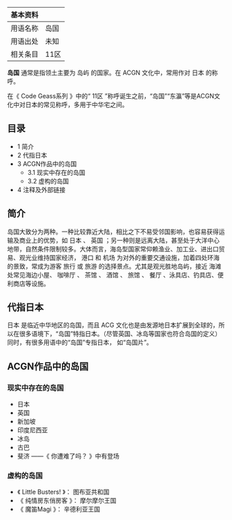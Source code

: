 |  **基本资料**  ||
|---|---|
|用语名称  |  岛国   |
|用语出处  |  未知   |
|相关条目  |  11区   |
  
**岛国** 通常是指领土主要为  岛屿  的国家。在  ACGN  文化中，常用作对  日本  的称呼。

在《  Code Geass系列  》中的“  11区  ”称呼诞生之前，“岛国”“东瀛”等是ACGN文化中对日本的常见称呼，多用于中华宅之间。

##  目录

  * 1  简介 
  * 2  代指日本 
  * 3  ACGN作品中的岛国 
    * 3.1  现实中存在的岛国 
    * 3.2  虚构的岛国 
  * 4  注释及外部链接 

##  简介

岛国大致分为两种。一种比较靠近大陆，相比之下不易受邻国影响，也容易获得运输及商业上的优势，如  日本  、  英国
；另一种则是远离大陆，甚至处于大洋中心地带，自然条件限制较多。大体而言，海岛型国家常仰赖渔业、加工业、进出口贸易、观光业维持国家经济，  港口  和  机场
为对外的重要交通设施，加着四处环海的景致，常成为游客  旅行  或  旅游  的选择景点。尤其是观光胜地岛屿，接近  海滩  处常见海边小屋、  咖啡厅
、  茶馆  、  酒馆  、  旅馆  、  餐厅  、泳具店、钓具店、便利商店等设施。

##  代指日本

日本  是临近中华地区的岛国，而且  ACG
文化也是由发源地日本扩展到全球的，所以在很多语境下，“岛国”特指日本。（尽管英国、冰岛等国家也符合岛国的定义）同时，有很多用语中的“岛国”专指日本，
如“岛国片”。

##  ACGN作品中的岛国

###  现实中存在的岛国

  * 日本 
  * 英国 
  * 新加坡 
  * 印度尼西亚 
  * 冰岛 
  * 古巴 
  * 斐济  ——《  你遭难了吗？  》中有登场 

###  虚构的岛国

  * 《  Little Busters!  》：  图布亚共和国 
  * 《  纯情房东俏房客  》：  摩尔摩尔王国 
  * 《  魔笛Magi  》：  辛德利亚王国 

  